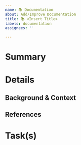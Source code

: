 ```yaml
---
name: 📚 Documentation
about: Add/Improve Documentation
title: 📚 <Insert Title>
labels: documentation
assignees: ''

---
```


# Summary
<!---
A short summary on what of what needs to be documented or updated.
--->

# Details
<!---
A detailed description about what kind of documentation should be added and/or updated.
--->

## Background & Context
<!---
Why should this documentation be added/updated?

E.g.: Users are struggling to use this API and have repeatedly asked for some example code.
--->

## References
<!---
Further references to e.g. other information resources like links to specification(s), api docs etc.
--->

# Task(s)
<!---
A task list containing common tasks associated with this kind of issue, but also tasks specific to this issue.

e.g.:
- [ ] Update documentation of XYZ
- [ ] Bump version number
- [ ] Update changelog
- [ ] ...
--->